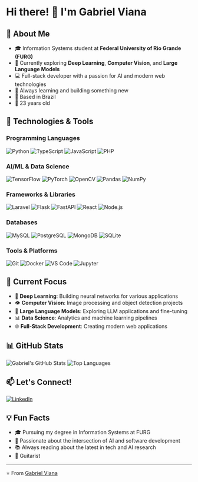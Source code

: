 
# Hi there! 👋 I'm Gabriel Viana

## 🚀 About Me
- 🎓 Information Systems student at **Federal University of Rio Grande (FURG)**
- 🔬 Currently exploring **Deep Learning**, **Computer Vision**, and **Large Language Models**
- 💻 Full-stack developer with a passion for AI and modern web technologies
- 🌱 Always learning and building something new
- 📍 Based in Brazil
- 🎂 23 years old

## 🔧 Technologies & Tools

### Programming Languages
![Python](https://img.shields.io/badge/Python-3776AB?style=for-the-badge&logo=python&logoColor=white)
![TypeScript](https://img.shields.io/badge/TypeScript-007ACC?style=for-the-badge&logo=typescript&logoColor=white)
![JavaScript](https://img.shields.io/badge/JavaScript-F7DF1E?style=for-the-badge&logo=javascript&logoColor=black)
![PHP](https://img.shields.io/badge/PHP-777BB4?style=for-the-badge&logo=php&logoColor=white)

### AI/ML & Data Science
![TensorFlow](https://img.shields.io/badge/TensorFlow-FF6F00?style=for-the-badge&logo=tensorflow&logoColor=white)
![PyTorch](https://img.shields.io/badge/PyTorch-EE4C2C?style=for-the-badge&logo=pytorch&logoColor=white)
![OpenCV](https://img.shields.io/badge/OpenCV-27338e?style=for-the-badge&logo=opencv&logoColor=white)
![Pandas](https://img.shields.io/badge/Pandas-2C2D72?style=for-the-badge&logo=pandas&logoColor=white)
![NumPy](https://img.shields.io/badge/NumPy-013243?style=for-the-badge&logo=numpy&logoColor=white)

### Frameworks & Libraries
![Laravel](https://img.shields.io/badge/Laravel-FF2D20?style=for-the-badge&logo=laravel&logoColor=white)
![Flask](https://img.shields.io/badge/Flask-000000?style=for-the-badge&logo=flask&logoColor=white)
![FastAPI](https://img.shields.io/badge/FastAPI-005571?style=for-the-badge&logo=fastapi&logoColor=white)
![React](https://img.shields.io/badge/React-20232A?style=for-the-badge&logo=react&logoColor=61DAFB)
![Node.js](https://img.shields.io/badge/Node.js-43853D?style=for-the-badge&logo=node.js&logoColor=white)

### Databases
![MySQL](https://img.shields.io/badge/MySQL-00000F?style=for-the-badge&logo=mysql&logoColor=white)
![PostgreSQL](https://img.shields.io/badge/PostgreSQL-316192?style=for-the-badge&logo=postgresql&logoColor=white)
![MongoDB](https://img.shields.io/badge/MongoDB-4EA94B?style=for-the-badge&logo=mongodb&logoColor=white)
![SQLite](https://img.shields.io/badge/SQLite-07405E?style=for-the-badge&logo=sqlite&logoColor=white)

### Tools & Platforms
![Git](https://img.shields.io/badge/Git-F05032?style=for-the-badge&logo=git&logoColor=white)
![Docker](https://img.shields.io/badge/Docker-2496ED?style=for-the-badge&logo=docker&logoColor=white)
![VS Code](https://img.shields.io/badge/VS%20Code-007ACC?style=for-the-badge&logo=visual-studio-code&logoColor=white)
![Jupyter](https://img.shields.io/badge/Jupyter-F37626?style=for-the-badge&logo=jupyter&logoColor=white)

## 🎯 Current Focus
- 🧠 **Deep Learning**: Building neural networks for various applications
- 👁️ **Computer Vision**: Image processing and object detection projects
- 🤖 **Large Language Models**: Exploring LLM applications and fine-tuning
- 📊 **Data Science**: Analytics and machine learning pipelines
- 🌐 **Full-Stack Development**: Creating modern web applications

## 📊 GitHub Stats
![Gabriel's GitHub Stats](https://github-readme-stats.vercel.app/api?username=GabrielVGS&show_icons=true&theme=radical)
![Top Languages](https://github-readme-stats.vercel.app/api/top-langs/?username=GabrielVGS&layout=compact&theme=radical)


## 📫 Let's Connect!
[![LinkedIn](https://img.shields.io/badge/LinkedIn-0077B5?style=for-the-badge&logo=linkedin&logoColor=white)](https://www.linkedin.com/in/gabriel-viana-2b0444179/)


## 💡 Fun Facts
- 🎓 Pursuing my degree in Information Systems at FURG
- 🤖 Passionate about the intersection of AI and software development
- 📚 Always reading about the latest in tech and AI research
- 🎸 Guitarist


---
⭐️ From [Gabriel Viana](https://github.com/GabrielVGS)
